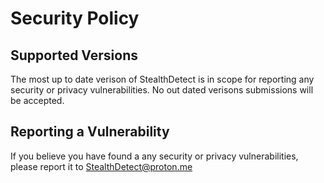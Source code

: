 # Security Policy

## Supported Versions

The most up to date verison of StealthDetect is in scope for reporting any security or privacy vulnerabilities. No out dated verisons submissions will be accepted. 

## Reporting a Vulnerability

If you believe you have found a any security or privacy vulnerabilities, please report it to StealthDetect@proton.me

